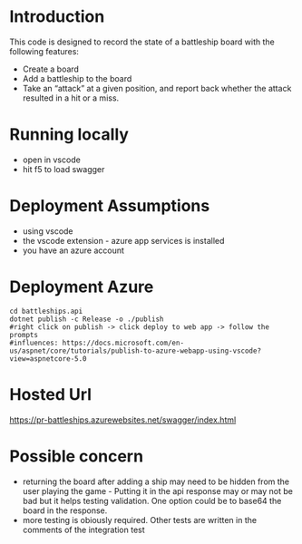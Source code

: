 # Introduction
This code is designed to record the state of a battleship board with the following features:
* Create a board
* Add a battleship to the board
* Take an “attack” at a given position, and report back whether the attack
resulted in a hit or a miss.

# Running locally
* open in vscode
* hit f5 to load swagger

# Deployment Assumptions
* using vscode
* the vscode extension - azure app services is installed
* you have an azure account

# Deployment Azure 
```
cd battleships.api
dotnet publish -c Release -o ./publish
#right click on publish -> click deploy to web app -> follow the prompts
#influences: https://docs.microsoft.com/en-us/aspnet/core/tutorials/publish-to-azure-webapp-using-vscode?view=aspnetcore-5.0
```

# Hosted Url
https://pr-battleships.azurewebsites.net/swagger/index.html

# Possible concern
* returning the board after adding a ship may need to be hidden from the user playing the game - Putting it in the api response may or may not be bad but it helps testing validation. One option could be to base64 the board in the response.
* more testing is obiously required. Other tests are written in the comments of the integration test
